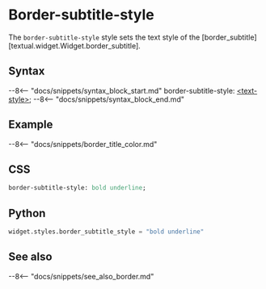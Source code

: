 # Border-subtitle-style

The `border-subtitle-style` style sets the text style of the [border_subtitle][textual.widget.Widget.border_subtitle].


## Syntax

--8<-- "docs/snippets/syntax_block_start.md"
border-subtitle-style: <a href="../../css_types/text_style">&lt;text-style&gt;</a>;
--8<-- "docs/snippets/syntax_block_end.md"


## Example

--8<-- "docs/snippets/border_title_color.md"


## CSS

```sass
border-subtitle-style: bold underline;
```

## Python

```python
widget.styles.border_subtitle_style = "bold underline"
```




## See also

--8<-- "docs/snippets/see_also_border.md"
